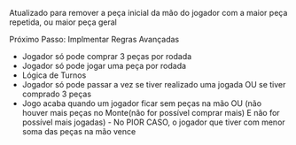 Atualizado para remover a peça inicial da mão do jogador com a maior peça repetida, ou maior peça geral

Próximo Passo: Implmentar Regras Avançadas 

- Jogador só pode comprar 3 peças por rodada
- Jogador só pode jogar uma peça por rodada
- Lógica de Turnos
- Jogador só pode passar a vez se tiver realizado uma jogada OU se tiver comprado 3 peças
- Jogo acaba quando um jogador ficar sem peças na mão OU (não houver mais peças no Monte(não for possível comprar mais) E não for possível mais jogadas)
      - No PIOR CASO, o jogador que tiver com menor soma das peças na mão vence
